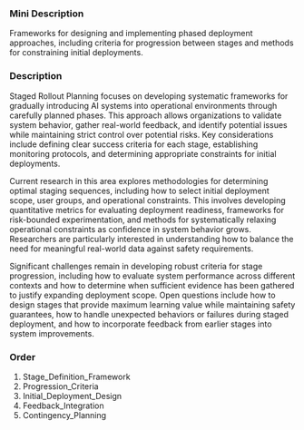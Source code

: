 ### Mini Description

Frameworks for designing and implementing phased deployment approaches, including criteria for progression between stages and methods for constraining initial deployments.

### Description

Staged Rollout Planning focuses on developing systematic frameworks for gradually introducing AI systems into operational environments through carefully planned phases. This approach allows organizations to validate system behavior, gather real-world feedback, and identify potential issues while maintaining strict control over potential risks. Key considerations include defining clear success criteria for each stage, establishing monitoring protocols, and determining appropriate constraints for initial deployments.

Current research in this area explores methodologies for determining optimal staging sequences, including how to select initial deployment scope, user groups, and operational constraints. This involves developing quantitative metrics for evaluating deployment readiness, frameworks for risk-bounded experimentation, and methods for systematically relaxing operational constraints as confidence in system behavior grows. Researchers are particularly interested in understanding how to balance the need for meaningful real-world data against safety requirements.

Significant challenges remain in developing robust criteria for stage progression, including how to evaluate system performance across different contexts and how to determine when sufficient evidence has been gathered to justify expanding deployment scope. Open questions include how to design stages that provide maximum learning value while maintaining safety guarantees, how to handle unexpected behaviors or failures during staged deployment, and how to incorporate feedback from earlier stages into system improvements.

### Order

1. Stage_Definition_Framework
2. Progression_Criteria
3. Initial_Deployment_Design
4. Feedback_Integration
5. Contingency_Planning
